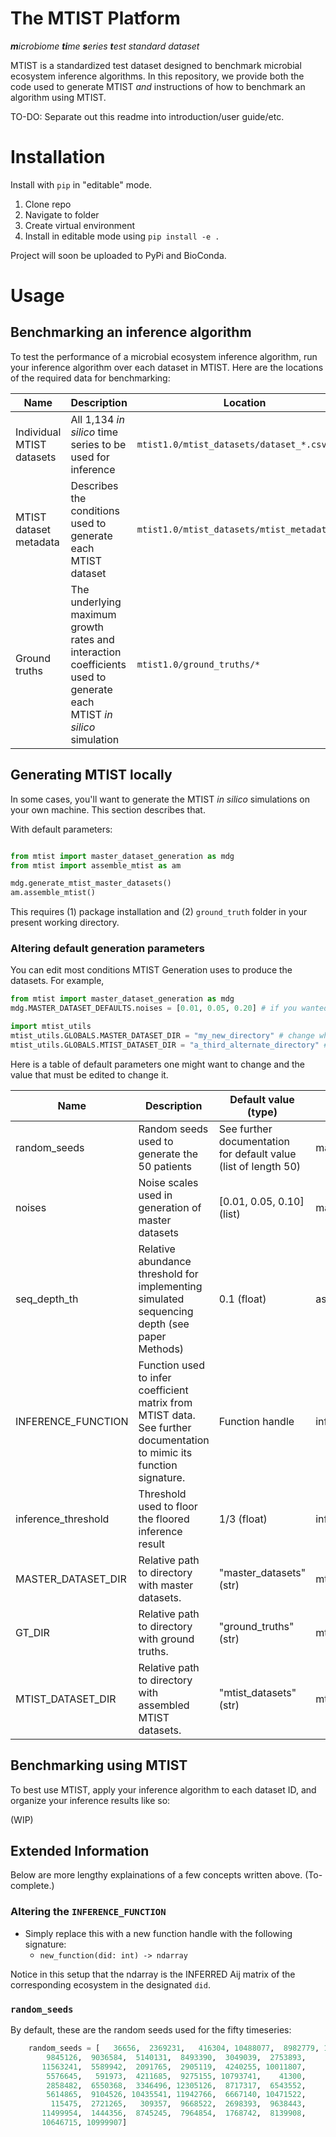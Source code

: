 # The MTIST Platform
_**m**icrobiome **ti**me **s**eries **t**est standard dataset_

MTIST is a standardized test dataset designed to benchmark microbial ecosystem inference algorithms. In this repository, we provide both the code used to generate MTIST _and_ instructions of how to benchmark an algorithm using MTIST. 

TO-DO: Separate out this readme into introduction/user guide/etc.

# Installation
Install with `pip` in "editable" mode.

1. Clone repo
2. Navigate to folder
3. Create virtual environment
4. Install in editable mode using `pip install -e .`

Project will soon be uploaded to PyPi and BioConda.


# Usage

## Benchmarking an inference algorithm

To test the performance of a microbial ecosystem inference algorithm, run your inference algorithm over each dataset in MTIST. Here are the locations of the required data for benchmarking:

| Name                      | Description                                                                                                         | Location                                     |
|---------------------------|---------------------------------------------------------------------------------------------------------------------|----------------------------------------------|
| Individual MTIST datasets | All 1,134 _in silico_ time series to be used for inference                                                          | `mtist1.0/mtist_datasets/dataset_*.csv`      |
| MTIST dataset metadata    | Describes the conditions used to generate each MTIST dataset                                                        | `mtist1.0/mtist_datasets/mtist_metadata.csv` |
| Ground truths             | The underlying maximum growth rates and interaction coefficients used to generate each MTIST _in silico_ simulation | `mtist1.0/ground_truths/*`                   |



## Generating MTIST locally

In some cases, you'll want to generate the MTIST _in silico_ simulations on your own machine. This section describes that.

With default parameters:

```python

from mtist import master_dataset_generation as mdg
from mtist import assemble_mtist as am

mdg.generate_mtist_master_datasets()
am.assemble_mtist()

```

This requires (1) package installation and (2) `ground_truth` folder in your present working directory.

### Altering default generation parameters

You can edit most conditions MTIST Generation uses to produce the datasets. For example,

```python
from mtist import master_dataset_generation as mdg
mdg.MASTER_DATASET_DEFAULTS.noises = [0.01, 0.05, 0.20] # if you wanted to see what different noise scale parameters would look like

import mtist_utils
mtist_utils.GLOBALS.MASTER_DATASET_DIR = "my_new_directory" # change where the master datasets go
mtist_utils.GLOBALS.MTIST_DATASET_DIR = "a_third_alternate_directory" # change where assembled MTIST datasets get saved/where infernece results are saved, etc.
```

Here is a table of default parameters one might want to change and the value that must be edited to change it.

| Name                | Description                                                                                                           | Default value (type)                                            | Package location                                               |
|---------------------|-----------------------------------------------------------------------------------------------------------------------|-----------------------------------------------------------------|----------------------------------------------------------------|
| random_seeds        | Random seeds used to generate the 50 patients                                                                         | See further documentation for default value (list of length 50) | master_dataset_generation.MASTER_DATASET_DEFAULTS.random_seeds |
| noises              | Noise scales used in generation of master datasets                                                                    | [0.01, 0.05, 0.10] (list)                                       | master_dataset_generation.MASTER_DATASET_DEFAULTS.noises       |
| seq_depth_th        | Relative abundance threshold for implementing simulated sequencing depth (see paper Methods)                          | 0.1 (float)                                                     | assemble_mtist.ASSEMBLE_MTIST_DEFAULTS.seq_depth_th            |
| INFERENCE_FUNCTION  | Function used to infer coefficient matrix from MTIST data. See further documentation to mimic its function signature. | Function handle                                                 | infer_mtist.INFERENCE_DEFAULTS.INFERENCE_FUNCTION              |
| inference_threshold | Threshold used to floor the floored inference result                                                                  | 1/3 (float)                                                     | infer_mtist.INFERENCE_DEFAULTS.inference_threshold             |
| MASTER_DATASET_DIR  | Relative path to directory with master datasets.                                                                      | "master_datasets" (str)                                         | mtist_utils.GLOBALS.MASTER_DATASET_DIR                         |
| GT_DIR              | Relative path to directory with ground truths.                                                                        | "ground_truths"   (str)                                         | mtist_utils.GLOBALS.GT_DIR                                     |
| MTIST_DATASET_DIR   | Relative path to directory with assembled MTIST datasets.                                                             | "mtist_datasets"  (str)                                         | mtist_utils.GLOBALS.MTIST_DATASET_DIR                          |


## Benchmarking using MTIST

To best use MTIST, apply your inference algorithm to each dataset ID, and organize your inference results like so:

(WIP)



## Extended Information

Below are more lengthy explainations of a few concepts written above. (To-complete.)

### Altering the `INFERENCE_FUNCTION`
* Simply replace this with a new function handle with the following signature:
    * `new_function(did: int) -> ndarray`

Notice in this setup that the ndarray is the INFERRED Aij matrix of the corresponding ecosystem in the designated `did`.


### `random_seeds`
By default, these are the random seeds used for the fifty timeseries:

```python
    random_seeds = [   36656,  2369231,   416304, 10488077,  8982779, 12733201,
        9845126,  9036584,  5140131,  8493390,  3049039,  2753893,
       11563241,  5589942,  2091765,  2905119,  4240255, 10011807,
        5576645,   591973,  4211685,  9275155, 10793741,    41300,
        2858482,  6550368,  3346496, 12305126,  8717317,  6543552,
        5614865,  9104526, 10435541, 11942766,  6667140, 10471522,
         115475,  2721265,   309357,  9668522,  2698393,  9638443,
       11499954,  1444356,  8745245,  7964854,  1768742,  8139908,
       10646715, 10999907]
```

